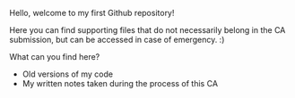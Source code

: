 Hello, welcome to my first Github repository! 

Here you can find supporting files that do not necessarily belong in the CA submission, but can be accessed in case of emergency. :) 

What can you find here? 

- Old versions of my code
- My written notes taken during the process of this CA

